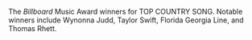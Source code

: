 The _Billboard_ Music Award winners for TOP COUNTRY SONG. Notable winners include Wynonna Judd, Taylor Swift, Florida Georgia Line, and Thomas Rhett.
